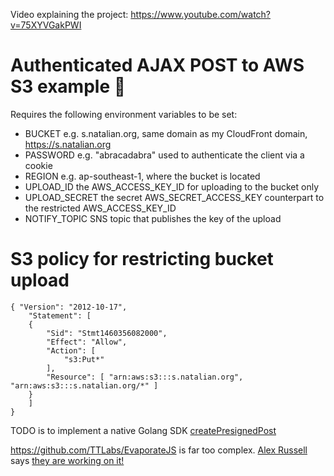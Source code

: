 Video explaining the project: https://www.youtube.com/watch?v=75XYVGakPWI

# Authenticated AJAX POST to AWS S3 example 🙌

Requires the following environment variables to be set:

* BUCKET e.g. s.natalian.org, same domain as my CloudFront domain, https://s.natalian.org
* PASSWORD e.g. "abracadabra" used to authenticate the client via a cookie
* REGION e.g. ap-southeast-1, where the bucket is located
* UPLOAD_ID the AWS_ACCESS_KEY_ID for uploading to the bucket only
* UPLOAD_SECRET the secret AWS_SECRET_ACCESS_KEY counterpart to the restricted AWS_ACCESS_KEY_ID
* NOTIFY_TOPIC SNS topic that publishes the key of the upload

# S3 policy for restricting bucket upload

	{ "Version": "2012-10-17",
		"Statement": [
		{
			"Sid": "Stmt1460356082000",
			"Effect": "Allow",
			"Action": [
				"s3:Put*"
			],
			"Resource": [ "arn:aws:s3:::s.natalian.org", "arn:aws:s3:::s.natalian.org/*" ]
		}
		]
	}

TODO is to implement a native Golang SDK
[createPresignedPost](https://github.com/aws/aws-sdk-go-v2/issues/171)

https://github.com/TTLabs/EvaporateJS is far too complex. [Alex
Russell](https://twitter.com/slightlylate/status/1059599437998186498) says
[they are working on
it!](https://www.chromestatus.com/feature/5712608971718656)
